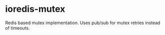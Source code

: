 # ioredis-mutex

Redis based mutex implementation. Uses pub/sub for mutex retries instead of timeouts.
